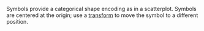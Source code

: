 Symbols provide a categorical shape encoding as in a scatterplot. Symbols are centered at the origin; use a [transform](http://www.w3.org/TR/SVG/coords.html#TransformAttribute) to move the symbol to a different position.
